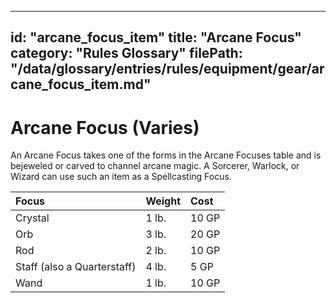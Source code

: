 
---
id: "arcane_focus_item"
title: "Arcane Focus"
category: "Rules Glossary"
filePath: "/data/glossary/entries/rules/equipment/gear/arcane_focus_item.md"
---
# Arcane Focus (Varies)
An Arcane Focus takes one of the forms in the Arcane Focuses table and is bejeweled or carved to channel arcane magic. A Sorcerer, Warlock, or Wizard can use such an item as a Spellcasting Focus.

| Focus | Weight | Cost |
|:---|:---|:---|
| Crystal | 1 lb. | 10 GP |
| Orb | 3 lb. | 20 GP |
| Rod | 2 lb. | 10 GP |
| Staff (also a Quarterstaff) | 4 lb. | 5 GP |
| Wand | 1 lb. | 10 GP |
